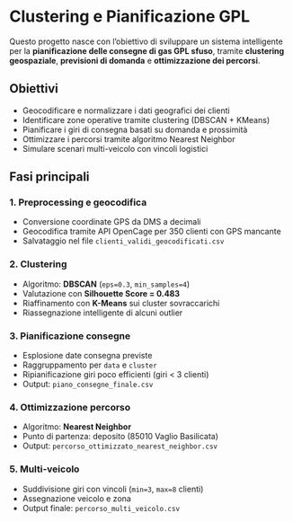 # Clustering e Pianificazione GPL

Questo progetto nasce con l’obiettivo di sviluppare un sistema intelligente per la **pianificazione delle consegne di gas GPL sfuso**, tramite **clustering geospaziale**, **previsioni di domanda** e **ottimizzazione dei percorsi**.

## Obiettivi

- Geocodificare e normalizzare i dati geografici dei clienti
- Identificare zone operative tramite clustering (DBSCAN + KMeans)
- Pianificare i giri di consegna basati su domanda e prossimità
- Ottimizzare i percorsi tramite algoritmo Nearest Neighbor
- Simulare scenari multi-veicolo con vincoli logistici

## Fasi principali

### 1. Preprocessing e geocodifica
- Conversione coordinate GPS da DMS a decimali
- Geocodifica tramite API OpenCage per 350 clienti con GPS mancante
- Salvataggio nel file `clienti_validi_geocodificati.csv`

### 2. Clustering
- Algoritmo: **DBSCAN** (`eps=0.3`, `min_samples=4`)
- Valutazione con **Silhouette Score = 0.483**
- Riaffinamento con **K-Means** sui cluster sovraccarichi
- Riassegnazione intelligente di alcuni outlier

### 3. Pianificazione consegne
- Esplosione date consegna previste
- Raggruppamento per `data` e `cluster`
- Ripianificazione giri poco efficienti (giri < 3 clienti)
- Output: `piano_consegne_finale.csv`

### 4. Ottimizzazione percorso
- Algoritmo: **Nearest Neighbor**
- Punto di partenza: deposito (85010 Vaglio Basilicata)
- Output: `percorso_ottimizzato_nearest_neighbor.csv`

### 5. Multi-veicolo
- Suddivisione giri con vincoli (`min=3`, `max=8` clienti)
- Assegnazione veicolo e zona
- Output finale: `percorso_multi_veicolo.csv`



